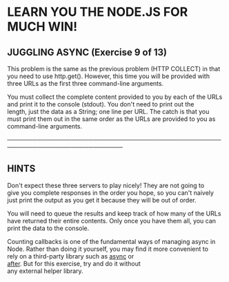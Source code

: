 # LEARN YOU THE NODE.JS FOR MUCH WIN!  

## JUGGLING ASYNC (Exercise 9 of 13)  

  This problem is the same as the previous problem (HTTP COLLECT) in that  
  you need to use http.get(). However, this time you will be provided with  
  three URLs as the first three command-line arguments.  

  You must collect the complete content provided to you by each of the URLs  
  and print it to the console (stdout). You don't need to print out the  
  length, just the data as a String; one line per URL. The catch is that you  
  must print them out in the same order as the URLs are provided to you as  
  command-line arguments.  

 ─────────────────────────────────────────────────────────────────────────────  

## HINTS  

  Don't expect these three servers to play nicely! They are not going to  
  give you complete responses in the order you hope, so you can't naively  
  just print the output as you get it because they will be out of order.  

  You will need to queue the results and keep track of how many of the URLs  
  have returned their entire contents. Only once you have them all, you can  
  print the data to the console.  

  Counting callbacks is one of the fundamental ways of managing async in  
  Node. Rather than doing it yourself, you may find it more convenient to  
  rely on a third-party library such as [async](http://npm.im/async) or  
  [after](http://npm.im/after). But for this exercise, try and do it without  
  any external helper library.
